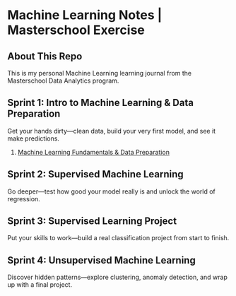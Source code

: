 # Machine Learning Notes | Masterschool Exercise

## About This Repo

This is my personal Machine Learning learning journal from the Masterschool Data Analytics program.

## Sprint 1: Intro to Machine Learning & Data Preparation

Get your hands dirty—clean data, build your very first model, and see it make predictions.

1. [Machine Learning Fundamentals & Data Preparation](/s01_ml_intro_data_prep/ml-fundamentals-data-prep.md)

## Sprint 2: Supervised Machine Learning

Go deeper—test how good your model really is and unlock the world of regression.

## Sprint 3: Supervised Learning Project

Put your skills to work—build a real classification project from start to finish.

## Sprint 4: Unsupervised Machine Learning

Discover hidden patterns—explore clustering, anomaly detection, and wrap up with a final project.

